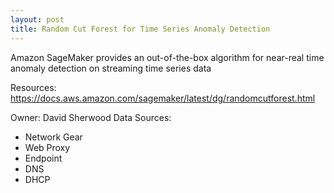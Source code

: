 ```yaml
---
layout: post
title: Random Cut Forest for Time Series Anomaly Detection
---
```

Amazon SageMaker provides an out-of-the-box algorithm for near-real time anomaly detection on streaming time series data

Resources: <https://docs.aws.amazon.com/sagemaker/latest/dg/randomcutforest.html>

Owner: David Sherwood
Data Sources:
* Network Gear
* Web Proxy
* Endpoint
* DNS
* DHCP

